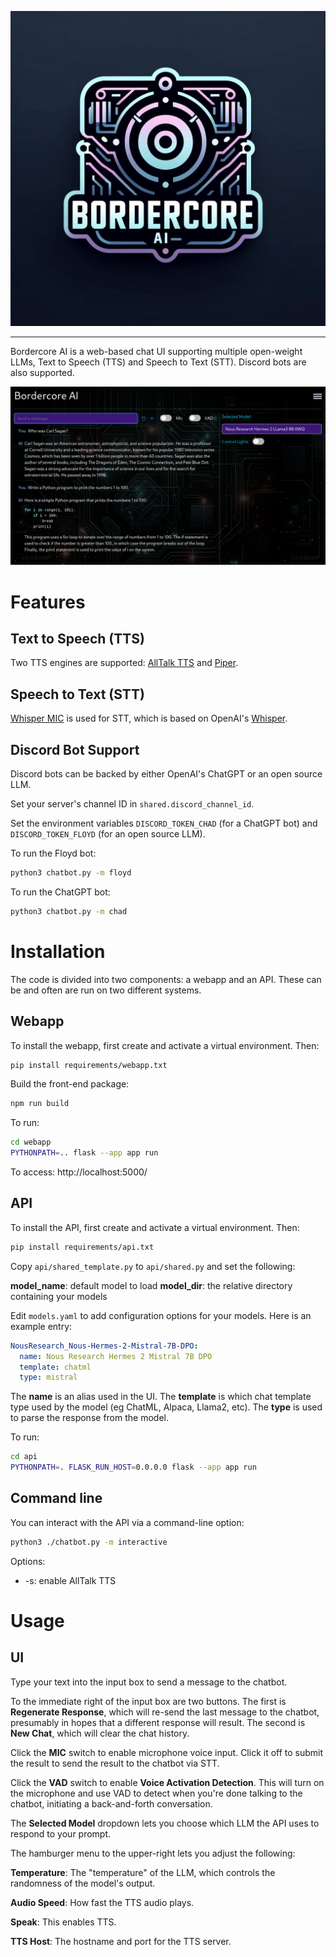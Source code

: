 ![Bordercore AI Logo](/logo.jpg)

---

Bordercore AI is a web-based chat UI supporting multiple open-weight LLMs, Text to Speech (TTS) and Speech to Text (STT). Discord bots are also supported.

![Screenshot](/screenshot.png)

# Features

## Text to Speech (TTS)

Two TTS engines are supported: [AllTalk TTS](https://github.com/erew123/alltalk_tts) and [Piper](https://github.com/rhasspy/piper).

## Speech to Text (STT)

[Whisper MIC](https://github.com/mallorbc/whisper_mic) is used for STT, which is based on OpenAI's [Whisper](https://github.com/openai/whisper).

## Discord Bot Support

Discord bots can be backed by either OpenAI's ChatGPT or an open source LLM.

Set your server's channel ID in `shared.discord_channel_id`.

Set the environment variables `DISCORD_TOKEN_CHAD` (for a ChatGPT bot) and `DISCORD_TOKEN_FLOYD` (for an open source LLM).

To run the Floyd bot:

```bash
python3 chatbot.py -m floyd
```

To run the ChatGPT bot:

```bash
python3 chatbot.py -m chad
```


# Installation

The code is divided into two components: a webapp and an API. These can be and often are run on two different systems.

## Webapp

To install the webapp, first create and activate a virtual environment. Then:

```bash
pip install requirements/webapp.txt
```

Build the front-end package:

```bash
npm run build
```

To run:

```bash
cd webapp
PYTHONPATH=.. flask --app app run
```

To access: http://localhost:5000/

## API

To install the API, first create and activate a virtual environment. Then:

```bash
pip install requirements/api.txt
```

Copy `api/shared_template.py` to `api/shared.py` and set the following:

**model_name**: default model to load
**model_dir**: the relative directory containing your models

Edit `models.yaml` to add configuration options for your models. Here is an example entry:

```yaml
NousResearch_Nous-Hermes-2-Mistral-7B-DPO:
  name: Nous Research Hermes 2 Mistral 7B DPO
  template: chatml
  type: mistral
```

The **name** is an alias used in the UI.
The **template** is which chat template type used by the model (eg ChatML, Alpaca, Llama2, etc).
The **type** is used to parse the response from the model.

To run:

```bash
cd api
PYTHONPATH=. FLASK_RUN_HOST=0.0.0.0 flask --app app run
```

## Command line

You can interact with the API via a command-line option:

```bash
python3 ./chatbot.py -m interactive
```

Options:

- -s: enable AllTalk TTS

# Usage

## UI

Type your text into the input box to send a message to the chatbot.

To the immediate right of the input box are two buttons. The first is **Regenerate Response**, which will re-send the last message to the chatbot, presumably in hopes that a different response will result. The second is **New Chat**, which will clear the chat history.

Click the **MIC** switch to enable microphone voice input. Click it off to submit the result to send the result to the chatbot via STT.

Click the **VAD** switch to enable **Voice Activation Detection**. This will turn on the microphone and use VAD to detect when you're done talking to the chatbot, initiating a back-and-forth conversation.

The **Selected Model** dropdown lets you choose which LLM the API uses to respond to your prompt.

The hamburger menu to the upper-right lets you adjust the following:

**Temperature**: The "temperature" of the LLM, which controls the randomness of the model's output.

**Audio Speed**: How fast the TTS audio plays.

**Speak**: This enables TTS.

**TTS Host**: The hostname and port for the TTS server.
